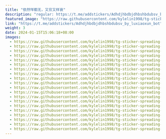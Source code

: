 ```yaml
---
title: "依然咩都无，又穷又样衰"
description: "regular: https://t.me/addstickers/Adhdjhbdbjdhbshbdubsv_by_luxiaoxun_bot"
featured_image: "https://raw.githubusercontent.com/kylelin1998/tg-sticker-spreading-worldwide-images/main/img/1f444aeb-55bf-4788-8cfd-284dac7d6fa1.jpg"
link: "https://t.me/addstickers/Adhdjhbdbjdhbshbdubsv_by_luxiaoxun_bot"
weight: 3
date: 2024-01-15T15:06:18+08:00
images:
  - https://raw.githubusercontent.com/kylelin1998/tg-sticker-spreading-worldwide-images/main/img/1f444aeb-55bf-4788-8cfd-284dac7d6fa1.jpg
  - https://raw.githubusercontent.com/kylelin1998/tg-sticker-spreading-worldwide-images/main/img/95c4ce28-c270-4512-add1-ea63b7d1cb68.jpg
  - https://raw.githubusercontent.com/kylelin1998/tg-sticker-spreading-worldwide-images/main/img/9c14a1a8-938e-4ede-82fd-2639fd25709f.jpg
  - https://raw.githubusercontent.com/kylelin1998/tg-sticker-spreading-worldwide-images/main/img/6ca8b09e-5205-4cfd-8dc7-2d979481c045.jpg
  - https://raw.githubusercontent.com/kylelin1998/tg-sticker-spreading-worldwide-images/main/img/1a381bbe-f89d-4d51-b5d3-4888db25c340.jpg
  - https://raw.githubusercontent.com/kylelin1998/tg-sticker-spreading-worldwide-images/main/img/a02cc571-4073-40f2-a751-534f4742b917.jpg
  - https://raw.githubusercontent.com/kylelin1998/tg-sticker-spreading-worldwide-images/main/img/78738a5e-c14d-4e04-8f85-7356a2cf805d.jpg
  - https://raw.githubusercontent.com/kylelin1998/tg-sticker-spreading-worldwide-images/main/img/b03ab0eb-5d0e-4d0b-bab1-591ec22207a4.jpg
  - https://raw.githubusercontent.com/kylelin1998/tg-sticker-spreading-worldwide-images/main/img/6722481a-0e35-4293-a3ce-dda2ce6ec09b.jpg
  - https://raw.githubusercontent.com/kylelin1998/tg-sticker-spreading-worldwide-images/main/img/cd2de42d-ff5e-4327-9cf2-6116ac2fd621.jpg
  - https://raw.githubusercontent.com/kylelin1998/tg-sticker-spreading-worldwide-images/main/img/b6182fce-89bd-4869-8458-8b63d8509c73.jpg
  - https://raw.githubusercontent.com/kylelin1998/tg-sticker-spreading-worldwide-images/main/img/d750f00d-9d48-4823-a834-9f0e80ebb44e.jpg
  - https://raw.githubusercontent.com/kylelin1998/tg-sticker-spreading-worldwide-images/main/img/b73a7859-6683-4532-8a09-643c75447db6.jpg
  - https://raw.githubusercontent.com/kylelin1998/tg-sticker-spreading-worldwide-images/main/img/ca3cbcaf-5773-4489-acbf-86116f778485.jpg
  - https://raw.githubusercontent.com/kylelin1998/tg-sticker-spreading-worldwide-images/main/img/0637af6b-4ddb-4dc9-93ee-c5a8766d7780.jpg
  - https://raw.githubusercontent.com/kylelin1998/tg-sticker-spreading-worldwide-images/main/img/4ebcfc0f-a74d-4855-95a4-15f63ac9a0b3.jpg
  - https://raw.githubusercontent.com/kylelin1998/tg-sticker-spreading-worldwide-images/main/img/8b1606a3-f475-4fa2-9858-55b4e9470f35.jpg
  - https://raw.githubusercontent.com/kylelin1998/tg-sticker-spreading-worldwide-images/main/img/76518e21-a47e-40e1-b67e-1b5bc14af439.jpg
  - https://raw.githubusercontent.com/kylelin1998/tg-sticker-spreading-worldwide-images/main/img/95e8ca67-51d4-4a9a-a101-4d822e0183d5.jpg
  - https://raw.githubusercontent.com/kylelin1998/tg-sticker-spreading-worldwide-images/main/img/4cf01993-fd19-4daa-abb7-9e71cc3146d0.jpg
---
```

